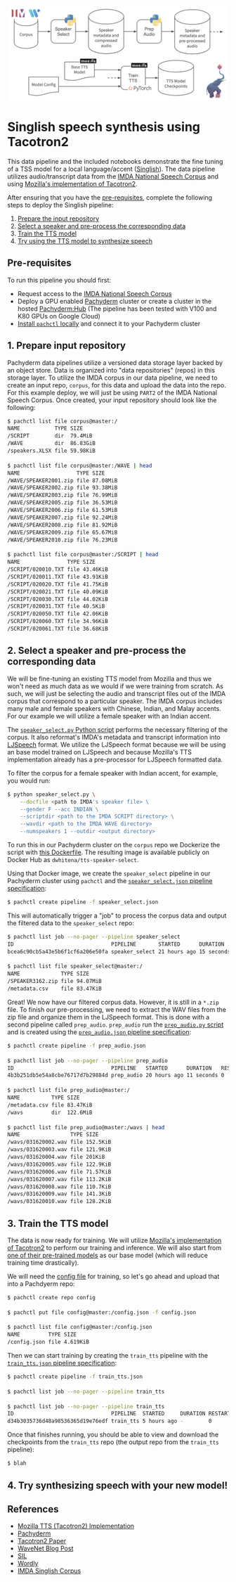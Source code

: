 ![](pipeline.png)

# Singlish speech synthesis using Tacotron2

This data pipeline and the included notebooks demonstrate the fine tuning of a TSS model for a local language/accent ([Singlish](https://en.wikipedia.org/wiki/Singlish)). The data pipeline utilizes audio/transcript data from the [IMDA National Speech Corpus](https://www.imda.gov.sg/NationalSpeechCorpus) and using [Mozilla's implementation of Tacotron2](https://github.com/mozilla/TTS).

After ensuring that you have the [pre-requisites](#pre-requisites), complete the following steps to deploy the Singlish pipeline:

1. [Prepare the input repository](#prepare_input_repository)
2. [Select a speaker and pre-process the corresponding data]()
3. [Train the TTS model]()
4. [Try using the TTS model to synthesize speech]()

## Pre-requisites

To run this pipeline you should first:

- Request access to the [IMDA National Speech Corpus](https://www.imda.gov.sg/NationalSpeechCorpus)
- Deploy a GPU enabled [Pachyderm](https://pachyderm.io/) cluster or create a cluster in the hosted [Pachyderm:Hub](https://hub.pachyderm.com/clusters) (The pipeline has been tested with V100 and K80 GPUs on Google Cloud)
- [Install `pachctl` locally](https://docs.pachyderm.com/latest/getting_started/local_installation/#install-pachctl) and connect it to your Pachyderm cluster

## 1. Prepare input repository

Pachyderm data pipelines utilize a versioned data storage layer backed by an object store. Data is organized into "data repositories" (repos) in this storage layer. To utilize the IMDA corpus in our data pipeline, we need to create an input repo, `corpus`, for this data and upload the data into the repo. For this example deploy, we will just be using `PART2` of the IMDA National Speech Corpus. Once created, your input repository should look like the following:

```sh
$ pachctl list file corpus@master:/
NAME           TYPE SIZE
/SCRIPT        dir  79.4MiB
/WAVE          dir  86.83GiB
/speakers.XLSX file 59.98KiB

$ pachctl list file corpus@master:/WAVE | head
NAME                  TYPE SIZE
/WAVE/SPEAKER2001.zip file 87.08MiB
/WAVE/SPEAKER2002.zip file 93.38MiB
/WAVE/SPEAKER2003.zip file 76.99MiB
/WAVE/SPEAKER2005.zip file 36.53MiB
/WAVE/SPEAKER2006.zip file 61.53MiB
/WAVE/SPEAKER2007.zip file 92.24MiB
/WAVE/SPEAKER2008.zip file 81.92MiB
/WAVE/SPEAKER2009.zip file 65.67MiB
/WAVE/SPEAKER2010.zip file 76.23MiB

$ pachctl list file corpus@master:/SCRIPT | head
NAME               TYPE SIZE
/SCRIPT/020010.TXT file 43.46KiB
/SCRIPT/020011.TXT file 43.91KiB
/SCRIPT/020020.TXT file 41.75KiB
/SCRIPT/020021.TXT file 40.09KiB
/SCRIPT/020030.TXT file 44.02KiB
/SCRIPT/020031.TXT file 40.5KiB
/SCRIPT/020050.TXT file 42.06KiB
/SCRIPT/020060.TXT file 34.96KiB
/SCRIPT/020061.TXT file 36.68KiB
```  

## 2. Select a speaker and pre-process the corresponding data

We will be fine-tuning an existing TTS model from Mozilla and thus we won't need as much data as we would if we were training from scratch. As such, we will just be selecting the audio and transcript files out of the IMDA corpus that correspond to a particular speaker. The IMDA corpus includes many male and female speakers with Chinese, Indian, and Malay accents. For our example we will utilize a female speaker with an Indian accent. 

The [`speaker_select.py` Python script](speaker_select/speaker_select.py) performs the necessary filtering of the corpus. It also reformat's IMDA's metadata and transcript information into [LJSpeech](https://keithito.com/LJ-Speech-Dataset/) format. We utilize the LJSpeech format because we will be using an base model trained on LJSpeech and because Mozilla's TTS implementation already has a pre-processor for LJSpeech formatted data.   

To filter the corpus for a female speaker with Indian accent, for example, you would run:

```sh
$ python speaker_select.py \
    --docfile <path to IMDA's speaker file> \
    --gender F --acc INDIAN \
    --scriptdir <path to the IMDA SCRIPT directory> \
    --wavdir <path to the IMDA WAVE directory> 
    --numspeakers 1 --outdir <output directory>
```

To run this in our Pachyderm cluster on the `corpus` repo we Dockerize the script with [this Dockerfile](speaker_select/Dockerfile). The resulting image is available publicly on Docker Hub as `dwhitena/tts-speaker-select`.

Using that Docker image, we create the `speaker_select` pipeline in our Pachyderm cluster using `pachctl` and the [`speaker_select.json` pipeline specification](speaker_select.json):

```sh
$ pachctl create pipeline -f speaker_select.json
```

This will automatically trigger a "job" to process the corpus data and output the filtered data to the `speaker_select` repo:

```sh
$ pachctl list job --no-pager --pipeline speaker_select
ID                               PIPELINE       STARTED      DURATION   RESTART PROGRESS  DL       UL       STATE
bcea6c90cb5a43e5b6f1cf6a206e50fa speaker_select 21 hours ago 15 seconds 0       1 + 0 / 1 79.46MiB 83.47KiB success

$ pachctl list file speaker_select@master:/
NAME             TYPE SIZE
/SPEAKER3162.zip file 94.07MiB
/metadata.csv    file 83.47KiB
```  

Great! We now have our filtered corpus data. However, it is still in a `*.zip` file. To finish our pre-processing, we need to extract the WAV files from the zip file and organize them in the LJSpeech format. This is done with a second pipeline called `prep_audio`. `prep_audio` run the [`prep_audio.py` script](prep_audio/prep_audio.py) and is created using the [`prep_audio.json` pipeline specification](prep_audio.json):

```sh
$ pachctl create pipeline -f prep_audio.json

$ pachctl list job --no-pager --pipeline prep_audio
ID                               PIPELINE   STARTED      DURATION   RESTART PROGRESS  DL       UL       STATE
4b3b251db5e54a8cbe76717d7b29884d prep_audio 20 hours ago 11 seconds 0       1 + 0 / 1 94.15MiB 122.7MiB success

$ pachctl list file prep_audio@master:/
NAME          TYPE SIZE
/metadata.csv file 83.47KiB
/wavs         dir  122.6MiB

$ pachctl list file prep_audio@master:/wavs | head
NAME                TYPE SIZE
/wavs/031620002.wav file 152.5KiB
/wavs/031620003.wav file 121.9KiB
/wavs/031620004.wav file 201KiB
/wavs/031620005.wav file 122.9KiB
/wavs/031620006.wav file 71.57KiB
/wavs/031620007.wav file 113.2KiB
/wavs/031620008.wav file 110.7KiB
/wavs/031620009.wav file 141.3KiB
/wavs/031620010.wav file 128.2KiB
```

## 3. Train the TTS model

The data is now ready for training. We will utilize [Mozilla's implementation of Tacotron2](https://github.com/mozilla/TTS) to perform our training and inference. We will also start from [one of their pre-trained models](https://github.com/mozilla/TTS/wiki/Released-Models) as our base model (which will reduce training time drastically).

We will need the [config file](config.json) for training, so let's go ahead and upload that into a Pachdyerm repo:

```sh
$ pachctl create repo config

$ pachctl put file config@master:/config.json -f config.json

$ pachctl list file config@master:/config.json
NAME         TYPE SIZE
/config.json file 4.619KiB
```

Then we can start training by creating the `train_tts` pipeline with the [`train_tts.json` pipeline specification](train_tts.json):

```sh
$ pachctl create pipeline -f train_tts.json

$ pachctl list job --no-pager --pipeline train_tts

$ pachctl list job --no-pager --pipeline train_tts
ID                               PIPELINE  STARTED     DURATION RESTART PROGRESS  DL UL STATE
d34b3035736d48a98536365d19e76edf train_tts 5 hours ago -        0       0 + 0 / 1 0B 0B running
``` 

Once that finishes running, you should be able to view and download the checkpoints from the `train_tts` repo (the output repo from the `train_tts` pipeline):

```sh
$ blah
```

## 4. Try synthesizing speech with your new model!

## References

- [Mozilla TTS (Tacotron2) Implementation](https://github.com/mozilla/TTS)
- [Pachyderm](https://pachyderm.io/) 
- [Tacotron2 Paper](https://arxiv.org/abs/1712.05884) 
- [WaveNet Blog Post](https://deepmind.com/blog/article/wavenet-generative-model-raw-audio) 
- [SIL](https://www.sil.org/) 
- [Wordly](https://wordly.sg/) 
- [IMDA Singlish Corpus](https://www.imda.gov.sg/NationalSpeechCorpus) 


